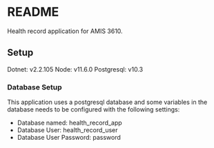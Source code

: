 # README

Health record application for AMIS 3610. 

## Setup

Dotnet: v2.2.105
Node: v11.6.0
Postgresql: v10.3


### Database Setup

This application uses a postgresql database and some variables in the database needs to be configured with the following settings:
  - Database named: health_record_app
  - Database User:  health_record_user
  - Database User Password: password





